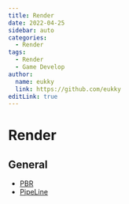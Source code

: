 ```yaml
---
title: Render
date: 2022-04-25
sidebar: auto
categories:
  - Render
tags:
  - Render
  - Game Develop
author:
  name: eukky
  link: https://github.com/eukky
editLink: true
---
```

# Render
## General
- [PBR](PBR.md)
- [PipeLine](PipeLine.md)